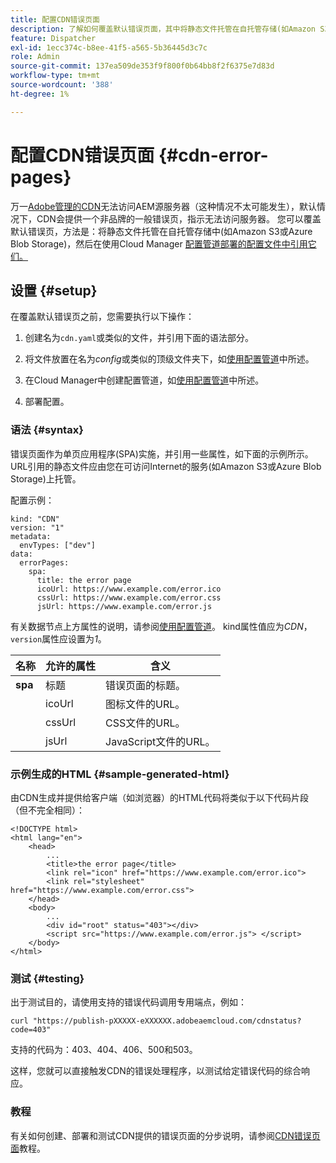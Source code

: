 ```yaml
---
title: 配置CDN错误页面
description: 了解如何覆盖默认错误页面，其中将静态文件托管在自托管存储(如Amazon S3或Azure Blob Storage)中，并在使用Cloud Manager配置管道部署的配置文件中引用它们。
feature: Dispatcher
exl-id: 1ecc374c-b8ee-41f5-a565-5b36445d3c7c
role: Admin
source-git-commit: 137ea509de353f9f800f0b64bb8f2f6375e7d83d
workflow-type: tm+mt
source-wordcount: '388'
ht-degree: 1%

---
```



# 配置CDN错误页面 {#cdn-error-pages}

万一[Adobe管理的CDN](/help/implementing/dispatcher/cdn.md#aem-managed-cdn)无法访问AEM源服务器（这种情况不太可能发生），默认情况下，CDN会提供一个非品牌的一般错误页，指示无法访问服务器。 您可以覆盖默认错误页，方法是：将静态文件托管在自托管存储中(如Amazon S3或Azure Blob Storage)，然后在使用Cloud Manager [配置管道部署的配置文件中引用它们。](/help/operations/config-pipeline.md#managing-in-cloud-manager)

## 设置 {#setup}

在覆盖默认错误页之前，您需要执行以下操作：

1. 创建名为`cdn.yaml`或类似的文件，并引用下面的语法部分。

1. 将文件放置在名为&#x200B;*config*&#x200B;或类似的顶级文件夹下，如[使用配置管道](/help/operations/config-pipeline.md#folder-structure)中所述。

1. 在Cloud Manager中创建配置管道，如[使用配置管道](/help/operations/config-pipeline.md#managing-in-cloud-manager)中所述。

1. 部署配置。

### 语法 {#syntax}

错误页面作为单页应用程序(SPA)实施，并引用一些属性，如下面的示例所示。  URL引用的静态文件应由您在可访问Internet的服务(如Amazon S3或Azure Blob Storage)上托管。

配置示例：

```
kind: "CDN"
version: "1"
metadata:
  envTypes: ["dev"]
data:
  errorPages:
    spa:
      title: the error page
      icoUrl: https://www.example.com/error.ico
      cssUrl: https://www.example.com/error.css
      jsUrl: https://www.example.com/error.js
```
有关数据节点上方属性的说明，请参阅[使用配置管道](/help/operations/config-pipeline.md#common-syntax)。 kind属性值应为&#x200B;*CDN*，`version`属性应设置为&#x200B;*1*。


| 名称 | 允许的属性 | 含义 |
|-----------|--------------------------|-------------|
| **spa** | 标题 | 错误页面的标题。 |
|     | icoUrl | 图标文件的URL。 |
|     | cssUrl | CSS文件的URL。 |
|     | jsUrl | JavaScript文件的URL。 |

### 示例生成的HTML {#sample-generated-html}

由CDN生成并提供给客户端（如浏览器）的HTML代码将类似于以下代码片段（但不完全相同）：

```
<!DOCTYPE html>
<html lang="en">
    <head>
        ...
        <title>the error page</title>
        <link rel="icon" href="https://www.example.com/error.ico">
        <link rel="stylesheet" href="https://www.example.com/error.css">
    </head>
    <body>
        ...
        <div id="root" status="403"></div>
        <script src="https://www.example.com/error.js"> </script>
    </body>
</html>
```

### 测试 {#testing}

出于测试目的，请使用支持的错误代码调用专用端点，例如：

```
curl "https://publish-pXXXXX-eXXXXXX.adobeaemcloud.com/cdnstatus?code=403"
```

支持的代码为：403、404、406、500和503。

这样，您就可以直接触发CDN的错误处理程序，以测试给定错误代码的综合响应。

### 教程

有关如何创建、部署和测试CDN提供的错误页面的分步说明，请参阅[CDN错误页面](https://experienceleague.adobe.com/en/docs/experience-manager-learn/cloud-service/content-delivery/custom-error-pages#cdn-error-pages)教程。



